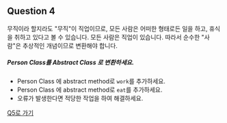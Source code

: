 ## Question 4


무직이라 할지라도 "무직"이 직업이므로,
모든 사람은 어떠한 형태로든 일을 하고, 휴식을 취하고 있다고 볼 수 있습니다.
모든 사람은 직업이 있습니다.
따라서 순수한 "사람"은 추상적인 개념이므로 변환해야 합니다.

##### Person Class를 Abstract Class 로 변환하세요.
- Person Class 에 abstract method로 <code>work</code>를 추가하세요.
- Person Class 에 abstract method로 <code>eat</code>를 추가하세요.
- 오류가 발생한다면 적당한 작업을 하여 해결하세요.

[Q5로 가기](docs/java-1/Q5.md)